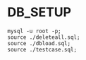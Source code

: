 # DB_SETUP

```
mysql -u root -p;
source ./deleteall.sql;
source ./dbload.sql;
source ./testcase.sql;
```
